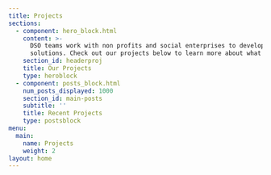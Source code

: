 ```yaml
---
title: Projects
sections:
  - component: hero_block.html
    content: >-
      DSO teams work with non profits and social enterprises to develop impactful 
      solutions. Check out our projects below to learn more about what we do!
    section_id: headerproj
    title: Our Projects
    type: heroblock
  - component: posts_block.html
    num_posts_displayed: 1000
    section_id: main-posts
    subtitle: ''
    title: Recent Projects
    type: postsblock
menu:
  main:
    name: Projects
    weight: 2
layout: home
---
```



